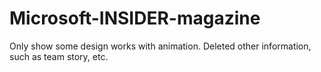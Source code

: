 # Microsoft-INSIDER-magazine
Only show some design works with animation. Deleted other information, such as team story, etc.
